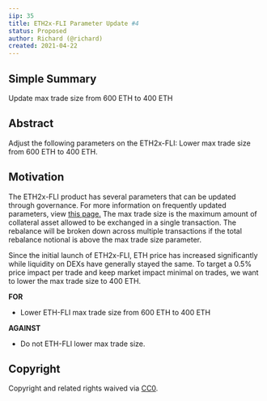 ```yaml
---
iip: 35
title: ETH2x-FLI Parameter Update #4
status: Proposed
author: Richard (@richard)
created: 2021-04-22
---
```


## Simple Summary

Update max trade size from 600 ETH to 400 ETH

## Abstract

Adjust the following parameters on the ETH2x-FLI:
Lower max trade size from 600 ETH to 400 ETH.

## Motivation

The ETH2x-FLI product has several parameters that can be updated through governance. For more information on frequently updated parameters, view [this page.](https://docs.indexcoop.com/governance/fli-strategy-parameter-updates) The max trade size is the maximum amount of collateral asset allowed to be exchanged in a single transaction. The rebalance will be broken down across multiple transactions if the total rebalance notional is above the max trade size parameter.

Since the initial launch of ETH2x-FLI, ETH price has increased significantly while liquidity on DEXs have generally stayed the same. To target a 0.5% price impact per trade and keep market impact minimal on trades, we want to lower the max trade size to 400 ETH.

**FOR**

- Lower ETH-FLI max trade size from 600 ETH to 400 ETH

**AGAINST**

- Do not ETH-FLI lower max trade size.

## Copyright

Copyright and related rights waived via [CC0](https://creativecommons.org/publicdomain/zero/1.0/).
